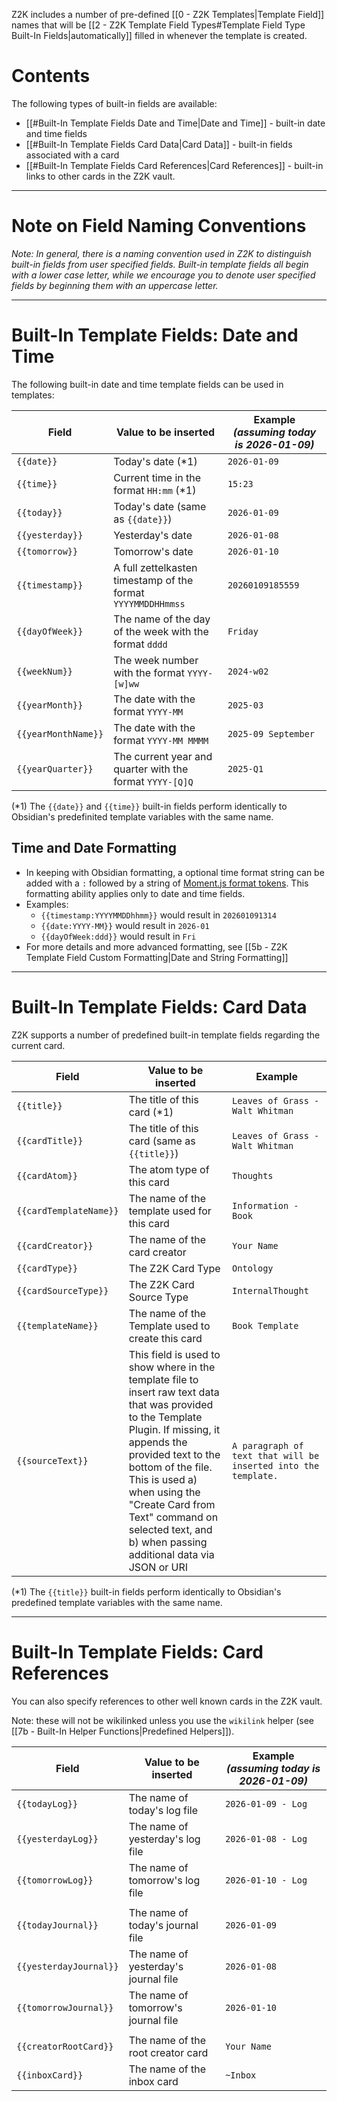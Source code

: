 Z2K includes a number of pre-defined [[0 - Z2K Templates|Template Field]] names that will be [[2 - Z2K Template Field Types#Template Field Type Built-In Fields|automatically]] filled in whenever the template is created.

# Contents
The following types of built-in fields are available:
- [[#Built-In Template Fields Date and Time|Date and Time]] - built-in date and time fields
- [[#Built-In Template Fields Card Data|Card Data]] - built-in fields associated with a card
- [[#Built-In Template Fields Card References|Card References]] - built-in links to other cards in the Z2K vault.

---
# Note on Field Naming Conventions
*Note: In general, there is a naming convention used in Z2K to distinguish built-in fields from user specified fields. Built-in template fields all begin with a lower case letter, while we encourage you to denote user specified fields by beginning them with an uppercase letter.*

---
# Built-In Template Fields: Date and Time
The following built-in date and time template fields can be used in templates:

| Field               | Value to be inserted                                         | Example *(assuming today is 2026-01-09)* |
| ------------------- | ------------------------------------------------------------ | ---------------------------------------- |
| `{{date}}`          | Today's date (\*1)                                           | `2026-01-09`                             |
| `{{time}}`          | Current time in the format `HH:mm` (\*1)                     | `15:23`                                  |
| `{{today}}`         | Today's date (same as `{{date}}`)                            | `2026-01-09`                             |
| `{{yesterday}}`     | Yesterday's date                                             | `2026-01-08`                             |
| `{{tomorrow}}`      | Tomorrow's date                                              | `2026-01-10`                             |
| `{{timestamp}}`     | A full zettelkasten timestamp of the format `YYYYMMDDHHmmss` | `20260109185559`                         |
| `{{dayOfWeek}}`     | The name of the day of the week with the format `dddd`       | `Friday`                                 |
| `{{weekNum}}`       | The week number with the format `YYYY-[w]ww`                 | `2024-w02`                               |
| `{{yearMonth}}`     | The date with the format `YYYY-MM`                           | `2025-03`                                |
| `{{yearMonthName}}` | The date with the format `YYYY-MM MMMM`                      | `2025-09 September`                      |
| `{{yearQuarter}}`   | The current year and quarter with the format `YYYY-[Q]Q`     | `2025-Q1`                                |
(\*1) The `{{date}}` and `{{time}}` built-in fields perform identically to Obsidian's predefinited template variables with the same name. 

## Time and Date Formatting
- In keeping with Obsidian formatting, a optional time format string can be added with a `:` followed by a string of [Moment.js format tokens](https://momentjs.com/docs/#/displaying/format/). This formatting ability applies only to date and time fields.
- Examples:
	- `{{timestamp:YYYYMMDDhhmm}}` would result in `202601091314`
	- `{{date:YYYY-MM}}` would result in `2026-01`
	- `{{dayOfWeek:ddd}}` would result in `Fri`
- For more details and more advanced formatting, see [[5b - Z2K Template Field Custom Formatting|Date and String Formatting]]


---
# Built-In Template Fields: Card Data
Z2K supports a number of predefined built-in template fields regarding the current card.

| Field                  | Value to be inserted                                                                                                                                                                                                                                                                                                                 | Example                                                        |
| ---------------------- | ------------------------------------------------------------------------------------------------------------------------------------------------------------------------------------------------------------------------------------------------------------------------------------------------------------------------------------ | -------------------------------------------------------------- |
| `{{title}}`            | The title of this card (\*1)                                                                                                                                                                                                                                                                                                         | `Leaves of Grass - Walt Whitman`                               |
| `{{cardTitle}}`        | The title of this card (same as `{{title}}`)                                                                                                                                                                                                                                                                                         | `Leaves of Grass - Walt Whitman`                               |
| `{{cardAtom}}`         | The atom type of this card                                                                                                                                                                                                                                                                                                           | `Thoughts`                                                     |
| `{{cardTemplateName}}` | The name of the template used for this card                                                                                                                                                                                                                                                                                          | `Information - Book`                                           |
| `{{cardCreator}}`      | The name of the card creator                                                                                                                                                                                                                                                                                                         | `Your Name`                                                    |
| `{{cardType}}`         | The Z2K Card Type                                                                                                                                                                                                                                                                                                                    | `Ontology`                                                     |
| `{{cardSourceType}}`   | The Z2K Card Source Type                                                                                                                                                                                                                                                                                                             | `InternalThought`                                              |
| `{{templateName}}`     | The name of the Template used to create this card                                                                                                                                                                                                                                                                                    | `Book Template`                                                |
| `{{sourceText}}`       | This field is used to show where in the template file to insert raw text data that was provided to the Template Plugin. If missing, it appends the provided text to the bottom of the file. <br>This is used a) when using the "Create Card from Text" command on selected text, and b) when passing additional data via JSON or URI | `A paragraph of text that will be inserted into the template.` |
(\*1) The `{{title}}` built-in fields perform identically to Obsidian's predefined template variables with the same name.


---
# Built-In Template Fields: Card References
You can also specify references to other well known cards in the Z2K vault. 

Note: these will not be wikilinked unless you use the `wikilink` helper (see [[7b - Built-In Helper Functions|Predefined Helpers]]).

| Field                  | Value to be inserted                 | Example *(assuming today is 2026-01-09)* |
| ---------------------- | ------------------------------------ | ---------------------------------------- |
| `{{todayLog}}`         | The name of today's log file         | `2026-01-09 - Log`                       |
| `{{yesterdayLog}}`     | The name of yesterday's log file     | `2026-01-08 - Log`                       |
| `{{tomorrowLog}}`      | The name of tomorrow's log file      | `2026-01-10 - Log`                       |
|                        |                                      |                                          |
| `{{todayJournal}}`     | The name of today's journal file     | `2026-01-09`                             |
| `{{yesterdayJournal}}` | The name of yesterday's journal file | `2026-01-08`                             |
| `{{tomorrowJournal}}`  | The name of tomorrow's journal file  | `2026-01-10`                             |
|                        |                                      |                                          |
| `{{creatorRootCard}}`  | The name of the root creator card    | `Your Name`                              |
| `{{inboxCard}}`        | The name of the inbox card           | `~Inbox`                                 |
